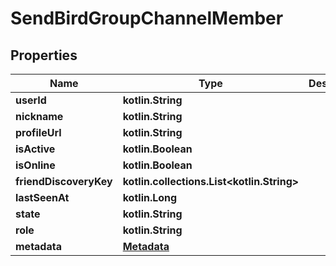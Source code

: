
# SendBirdGroupChannelMember

## Properties
Name | Type | Description | Notes
------------ | ------------- | ------------- | -------------
**userId** | **kotlin.String** |  |  [optional]
**nickname** | **kotlin.String** |  |  [optional]
**profileUrl** | **kotlin.String** |  |  [optional]
**isActive** | **kotlin.Boolean** |  |  [optional]
**isOnline** | **kotlin.Boolean** |  |  [optional]
**friendDiscoveryKey** | **kotlin.collections.List&lt;kotlin.String&gt;** |  |  [optional]
**lastSeenAt** | **kotlin.Long** |  |  [optional]
**state** | **kotlin.String** |  |  [optional]
**role** | **kotlin.String** |  |  [optional]
**metadata** | [**Metadata**](Metadata.md) |  |  [optional]



